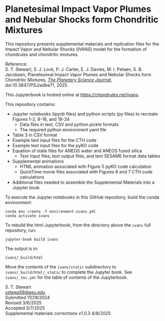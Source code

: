 # Planetesimal Impact Vapor Plumes and Nebular Shocks form Chondritic Mixtures

This repository presents supplemental materials and replication files for the Impact Vapor and Nebular Shocks (IVANS) model for the formation of chondrules and chondritic mixtures.<p>

Reference:<br>
S. T. Stewart, S. J. Lock, P. J. Carter, E. J. Davies, M. I. Petaev, S. B. Jacobsen, Planetesimal Impact Vapor Plumes and Nebular Shocks form Chondritic Mixtures, <i>[The Planetary Science Journal](https://iopscience.iop.org/journal/2632-3338)</i>, doi:10.3847/PSJ/adbe71, 2025.

<!-- doi for previous version
The supplementary materials are contained in a Jupyterbook that is archived at <br>
[![DOI](https://zenodo.org/badge/DOI/10.5281/zenodo.14969068.svg)](https://doi.org/10.5281/zenodo.14969068)
-->

This Jupyterbook is hosted online at https://chondrules.net/ivans.

This repository contains:<br>
* Jupyter notebooks (ipynb files) and python scripts (py files) to recreate Figures 1-2, 8-16, and 18-24
    - Data files in text, CSV and python pickle formats
    - The required python environment yaml file
* Table 3 in CSV format
* Example text input files for the CTH code
* Example text input files for the pyKO code
* Equation of state files for ANEOS water and ANEOS fused silica
    - Text input files, text output files, and text SESAME format data tables
* Supplemental animations
    - HTML animation associated with Figure 5 pyKO code calculation
    - QuickTime movie files associated with Figures 6 and 7 CTH code calculations
* Additional files needed to assemble the Supplemental Materials into a Jupyter book

To execute the Jupyter notebooks in this GitHub repository, build the conda environment:<p>

`conda env create -f environment-ivans.yml`<br>
`conda activate ivans`<p>

To rebuild the html Jupyterbook, from the directory above the `ivans` full repository, run:<p>

`jupyter-book build ivans`<p>

The output is in:<p>

`ivans/_build/html`<p>

Move the contents of the `ivans/static` subdirectory to `ivans/_build/html/_static` to complete the Jupyter book. See `ivans/_toc.yml` for the table of contents of the Jupyterbook.<p>

S. T. Stewart<br>
sstewa56@asu.edu<br>
Submitted 11/29/2024<br>
Revised 3/6/2025<br>
Accepted 3/7/2025<br>
Supplemental materials corrections v1.0.3 4/8/2025<br>
